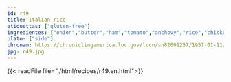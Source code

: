 ```yaml
---
id: r49
title: Italian rice
etiquettas: ["gluten-free"]
ingredientes: ["onion","butter","ham","tomato","anchovy","rice","chicken broth","chicken","cheese"]
plato: ["side"]
chronam: https://chroniclingamerica.loc.gov/lccn/sn82001257/1957-01-11/ed-1/seq-5/
jpg: r49.jpg
---
```


{{< readFile file="./html/recipes/r49.en.html">}}